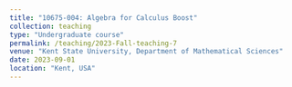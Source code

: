 ```yaml
---
title: "10675-004: Algebra for Calculus Boost"
collection: teaching
type: "Undergraduate course"
permalink: /teaching/2023-Fall-teaching-7
venue: "Kent State University, Department of Mathematical Sciences"
date: 2023-09-01
location: "Kent, USA"
---
```

